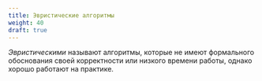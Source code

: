 ```yaml
---
title: Эвристические алгоритмы
weight: 40
draft: true
---
```


*Эвристическими* называют алгоритмы, которые не имеют формального обоснования своей корректности или низкого времени работы, однако хорошо работают на практике.

